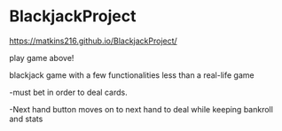 # BlackjackProject

https://matkins216.github.io/BlackjackProject/

play game above!

blackjack game with a few functionalities less than a real-life game

-must bet in order to deal cards.

-Next hand button moves on to next hand to deal while keeping bankroll and stats 
